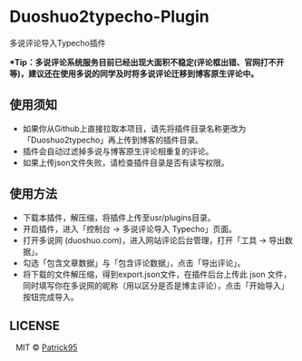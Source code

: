 # Duoshuo2typecho-Plugin
多说评论导入Typecho插件

__*Tip：多说评论系统服务目前已经出现大面积不稳定(评论框出错、官网打不开等)，建议还在使用多说的同学及时将多说评论迁移到博客原生评论中。__

## 使用须知

 - 如果你从Github上直接拉取本项目，请先将插件目录名称更改为「Duoshuo2typecho」再上传到博客的插件目录。
 - 插件会自动过滤掉多说与博客原生评论相重复的评论。
 - 如果上传json文件失败，请检查插件目录是否有读写权限。

## 使用方法

 - 下载本插件，解压缩，将插件上传至usr/plugins目录。
 - 开启插件，进入「控制台 -> 多说评论导入 Typecho」页面。
 - 打开多说网 (duoshuo.com)，进入网站评论后台管理，打开「工具 -> 导出数据」。
 - 勾选「包含文章数据」与「包含评论数据」，点击「导出评论」。
 - 将下载的文件解压缩，得到export.json文件，在插件后台上传此 json 文件，同时填写你在多说网的昵称（用以区分是否是博主评论），点击「开始导入」按钮完成导入。
 
## LICENSE

   &#8194; MIT © [Patrick95](https://muguang.me/)
